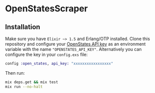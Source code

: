 # OpenStatesScraper

## Installation

Make sure you have `Elixir ~> 1.5` and Erlang/OTP installed. Clone this repository and configure your [OpenStates API key](https://openstates.org/api/register/) as an environment variable with the name `"OPENSTATES_API_KEY"`. Alternatively you can configure the key in your `config.exs` file:

```elixir
config :open_states, api_key: "xxxxxxxxxxxxxxxxx"
``` 

Then run:

```bash
mix deps.get && mix test
mix run --no-halt
```